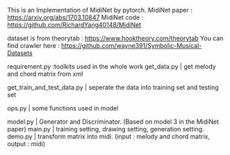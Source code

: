 
This is an Implementation of MidiNet by pytorch.
MidiNet paper : https://arxiv.org/abs/1703.10847 
MidiNet code  : https://github.com/RichardYang40148/MidiNet 

dataset is from theorytab : https://www.hooktheory.com/theorytab 
You can find crawler here : https://github.com/wayne391/Symbolic-Musical-Datasets 


requirement.py :toolkits used in the whole work
get_data.py                     |  get melody and chord matrix from xml


get_train_and_test_data.py      |  seperate the data into training set and testing set


ops.py                          |  some functions used in model


model.py                        |  Generator and Discriminator.   (Based on model 3 in the MidiNet paper)
main.py                         |  training setting, drawing setting, generation setting.
demo.py                         |  transform matrix into midi. (input : melody and chord matrix, output : midi)




